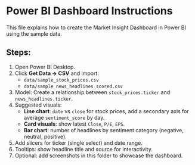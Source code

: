 # Power BI Dashboard Instructions

This file explains how to create the Market Insight Dashboard in Power BI using the sample data.

## Steps:

1. Open Power BI Desktop.
2. Click **Get Data → CSV** and import:
   - `data/sample_stock_prices.csv`
   - `data/sample_news_headlines_scored.csv`
3. Model: Create a relationship between `stock_prices.ticker` and `news_headlines.ticker`.
4. Suggested visuals:
   - **Line chart**: `date` vs `close` for stock prices, add a secondary axis for average `sentiment_score` by day.
   - **Card visuals**: show latest `Close`, `P/E`, `EPS`.
   - **Bar chart**: number of headlines by sentiment category (negative, neutral, positive).
5. Add slicers for ticker (single select) and date range.
6. Tooltips: show headline title and source for interactivity.
7. Optional: add screenshots in this folder to showcase the dashboard.
